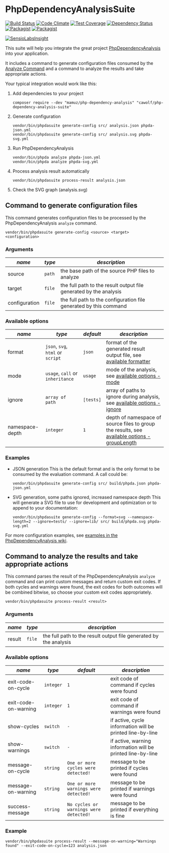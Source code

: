 PhpDependencyAnalysisSuite
==========================

[![Build Status](https://travis-ci.org/cawolf/PhpDependencyAnalysisSuite.svg?branch=master)](https://travis-ci.org/cawolf/PhpDependencyAnalysisSuite)
[![Code Climate](https://codeclimate.com/github/cawolf/PhpDependencyAnalysisSuite/badges/gpa.svg)](https://codeclimate.com/github/cawolf/PhpDependencyAnalysisSuite)
[![Test Coverage](https://codeclimate.com/github/cawolf/PhpDependencyAnalysisSuite/badges/coverage.svg)](https://codeclimate.com/github/cawolf/PhpDependencyAnalysisSuite/coverage)
[![Dependency Status](https://www.versioneye.com/user/projects/5765a90b0735400045bbfce4/badge.svg?style=flat)](https://www.versioneye.com/user/projects/5765a90b0735400045bbfce4)
[![Packagist](https://img.shields.io/packagist/v/cawolf/php-dependency-analysis-suite.svg?maxAge=2592000)](https://packagist.org/packages/cawolf/php-dependency-analysis-suite)
[![Packagist](https://img.shields.io/packagist/l/cawolf/php-dependency-analysis-suite.svg?maxAge=2592000)](https://packagist.org/packages/cawolf/php-dependency-analysis-suite)

[![SensioLabsInsight](https://insight.sensiolabs.com/projects/e84ad272-306e-4cb8-926d-e5e1e1729e89/big.png)](https://insight.sensiolabs.com/projects/e84ad272-306e-4cb8-926d-e5e1e1729e89)

This suite will help you integrate the great project [PhpDependencyAnalysis](https://github.com/mamuz/PhpDependencyAnalysis) into your application.

It includes a command to generate configuration files consumed by the [Analyze Command](https://github.com/mamuz/PhpDependencyAnalysis#usage) and a command to analyze the results and take appropriate actions.

Your typical integration would work like this:

1. Add dependencies to your project

    ```
    composer require --dev "mamuz/php-dependency-analysis" "cawolf/php-dependency-analysis-suite"
    ```

2. Generate configuration

    ```
    vendor/bin/phpdasuite generate-config src/ analysis.json phpda-json.yml
    vendor/bin/phpdasuite generate-config src/ analysis.svg phpda-svg.yml
    ```

3. Run PhpDependencyAnalysis

    ```
    vendor/bin/phpda analyze phpda-json.yml
    vendor/bin/phpda analyze phpda-svg.yml
    ```

4. Process analysis result automatically

    ```
    vendor/bin/phpdasuite process-result analysis.json
    ```

5. Check the SVG graph (analysis.svg)


## Command to generate configuration files

This command generates configuration files to be processed by the PhpDependencyAnalysis `analyze` command.

    vendor/bin/phpdasuite generate-config <source> <target> <configuration>

### Arguments

| *name* | *type* | *description* |
|---|---|---|
| source | `path` | the base path of the source PHP files to analyze |
| target | `file` | the full path to the result output file generated by the analysis |
| configuration | `file` | the full path to the configuration file generated by this command |

### Available options

| *name* | *type* | *default* | *description* |
|---|---|---|---|
| format | `json`, `svg`, `html` or `script` | `json` | format of the generated result output file, see [available formatter](https://github.com/mamuz/PhpDependencyAnalysis/wiki/3.-Configuration#available-formatter) |
| mode | `usage`, `call` or `inheritance` | `usage` | mode of the analysis, see [available options - mode](https://github.com/mamuz/PhpDependencyAnalysis/wiki/3.-Configuration#available-options) |
| ignore | `array of path` | `[tests]` | array of paths to ignore during analysis, see [available options - ignore](https://github.com/mamuz/PhpDependencyAnalysis/wiki/3.-Configuration#available-options) |
| namespace-depth | `integer` | `1` | depth of namespace of source files to group the results, see [available options - groupLength](https://github.com/mamuz/PhpDependencyAnalysis/wiki/3.-Configuration#available-options) |

### Examples

* JSON generation
    This is the default format and is the only format to be consumed by the evaluation command. A call could be:

    ```
    vendor/bin/phpdasuite generate-config src/ build/phpda.json phpda-json.yml
    ```

* SVG generation, some paths ignored, increased namespace depth
    This will generate a SVG file to use for development and optimization or to append to your documentation:

    ```
    vendor/bin/phpdasuite generate-config --format=svg --namespace-length=2 --ignore=tests/ --ignore=lib/ src/ build/phpda.svg phpda-svg.yml
    ```

For more configuration examples, see [examples in the PhpDependencyAnalysis wiki](https://github.com/mamuz/PhpDependencyAnalysis/wiki/4.-Examples).


## Command to analyze the results and take appropriate actions

This command parses the result of the PhpDependencyAnalysis `analyze` command and can print custom messages and return custom exit codes. If both cycles and warnings were found, the exit codes for both outcomes will be combined bitwise, so choose your custom exit codes appropriately.

    vendor/bin/phpdasuite process-result <result>

### Arguments

| *name* | *type* | *description* |
|---|---|---|
| result | `file` | the full path to the result output file generated by the analysis |

### Available options

| *name* | *type* | *default* | *description* |
|---|---|---|---|
| exit-code-on-cycle | `integer` | `1` | exit code of command if cycles were found |
| exit-code-on-warning | `integer` | `1` | exit code of command if warnings were found |
| show-cycles | `switch` | `-` | if active, cycle information will be printed line-by-line |
| show-warnings | `switch` | `-` | if active, warning information will be printed line-by-line |
| message-on-cycle | `string` | `One or more cycles were detected!` | message to be printed if cycles were found |
| message-on-warning | `string` | `One or more warnings were detected!` | message to be printed if warnings were found |
| success-message | `string` | `No cycles or warnings were detected!` | message to be printed if everything is fine |

### Example

    vendor/bin/phpdasuite process-result --message-on-warning="Warnings found" --exit-code-on-cycle=123 analysis.json
